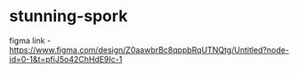 # stunning-spork

 figma link - https://www.figma.com/design/Z0aawbrBc8qppbRqUTNQtg/Untitled?node-id=0-1&t=pfiJ5o42ChHdE9Ic-1
